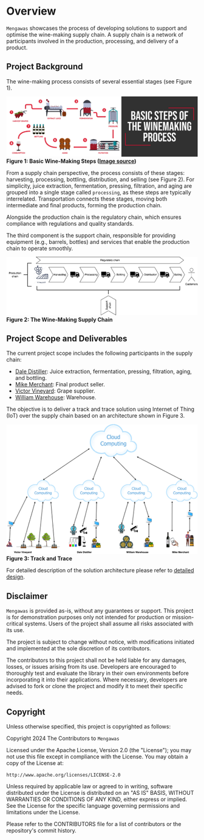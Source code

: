 # Overview

`Mengawas` showcases the process of developing solutions to support and optimise the wine-making supply chain. A supply chain is a network of participants involved in the production, processing, and delivery of a product.

## Project Background

The wine-making process consists of several essential stages (see Figure 1).

![wine making](./assets/img/winemaking.webp)  
**Figure 1: Basic Wine-Making Steps ([Image source](https://finding.wine/blogs/blog-posts/basic-steps-of-the-winemaking-process))**

From a supply chain perspective, the process consists of these stages: harvesting, processing, bottling, distribution, and selling (see Figure 2). For simplicity, juice extraction, fermentation, pressing, filtration, and aging are grouped into a single stage called `processing`, as these steps are typically interrelated. Transportation connects these stages, moving both intermediate and final products, forming the production chain.

Alongside the production chain is the regulatory chain, which ensures compliance with regulations and quality standards.

The third component is the support chain, responsible for providing equipment (e.g., barrels, bottles) and services that enable the production chain to operate smoothly.

![Supply chain](./assets/img/supplychain.png)  
**Figure 2: The Wine-Making Supply Chain**

## Project Scope and Deliverables

The current project scope includes the following participants in the supply chain:

- [Dale Distiller](./docs/delta.md): Juice extraction, fermentation, pressing, filtration, aging, and bottling.  
- [Mike Merchant](./docs/mike.md):  Final product seller.  
- [Victor Vineyard](./docs/victor.md): Grape supplier.
- [William Warehouse](./docs/william.md): Warehouse.

The objective is to deliver a track and trace solution using Internet of Thing (IoT) over the supply chain based on an architecture shown in Figure 3.

![Architecture](./assets/img/centralised-chain.png)  
**Figure 3: Track and Trace**

For detailed description of the solution architecture please refer to [detailed design](./docs/solution.md).

## Disclaimer

`Mengawas` is provided as-is, without any guarantees or support. This project is for demonstration purposes only not intended for production or mission-critical systems. Users of the project shall assume all risks associated with its use.

The project is subject to change without notice, with modifications initiated and implemented at the sole discretion of its contributors.

The contributors to this project shall not be held liable for any damages, losses, or issues arising from its use. Developers are encouraged to thoroughly test and evaluate the library in their own environments before incorporating it into their applications. Where necessary, developers are advised to fork or clone the project and modify it to meet their specific needs.

## Copyright

Unless otherwise specified, this project is copyrighted as follows:

Copyright 2024 The Contributors to `Mengawas`

Licensed under the Apache License, Version 2.0 (the "License"); you may not use this file except in compliance with the License. You may obtain a copy of the License at:

    http://www.apache.org/licenses/LICENSE-2.0

Unless required by applicable law or agreed to in writing, software distributed under the License is distributed on an "AS IS" BASIS, WITHOUT WARRANTIES OR CONDITIONS OF ANY KIND, either express or implied. See the License for the specific language governing permissions and limitations under the License.

Please refer to the CONTRIBUTORS file for a list of contributors or the repository's commit history.